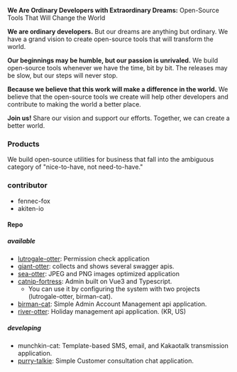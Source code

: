 **We Are Ordinary Developers with Extraordinary Dreams:** Open-Source Tools That Will Change the World

**We are ordinary developers.** But our dreams are anything but ordinary. We have a grand vision to create open-source tools that will transform the world.

**Our beginnings may be humble, but our passion is unrivaled.** We build open-source tools whenever we have the time, bit by bit. The releases may be slow, but our steps will never stop.

**Because we believe that this work will make a difference in the world.** We believe that the open-source tools we create will help other developers and contribute to making the world a better place.

**Join us!** Share our vision and support our efforts. Together, we can create a better world.

### Products
We build open-source utilities for business that fall into the ambiguous category of "nice-to-have, not need-to-have."  

### contributor 
- fennec-fox
- akiten-io

#### Repo
##### available
- [lutrogale-otter](https://github.com/stray-cat-developers/lutrogale-otter): Permission check application  
- [giant-otter](https://github.com/stray-cat-developers/giant-otter): collects and shows several swagger apis.
- [sea-otter](https://github.com/stray-cat-developers/sea-otter): JPEG and PNG images optimized application
- [catnip-fortress](https://github.com/stray-cat-developers/catnip-fortress): Admin built on Vue3 and Typescript.
  - You can use it by configuring the system with two projects (lutrogale-otter, birman-cat).
- [birman-cat](https://github.com/stray-cat-developers/birman-cat): Simple Admin Account Management api application.
- [river-otter](https://github.com/stray-cat-developers/river-otter): Holiday management api application. (KR, US)
##### developing
- munchkin-cat: Template-based SMS, email, and Kakaotalk transmission application.
- [purry-talkie](https://github.com/stray-cat-developers/purry-talkie): Simple Customer consultation chat application.
